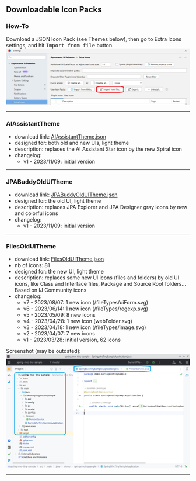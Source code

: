 ## Downloadable Icon Packs

### How-To

Download a JSON Icon Pack (see Themes below), then go to Extra Icons settings, and hit <kbd>Import from file</kbd> button.  
![Import from file Screenshot](media/import-user-icon-pack.png)

---

### AIAssistantTheme

- download link: [AIAssistantTheme.json](https://raw.githubusercontent.com/jonathanlermitage/intellij-extra-icons-plugin/master/themes/AIAssistantTheme.json)
- designed for: both old and new UIs, light theme
- description: replaces the AI Assistant Star icon by the new Spiral icon
- changelog:
    - v1 - 2023/11/09: initial version

---

### JPABuddyOldUITheme

- download link: [JPABuddyOldUITheme.json](https://raw.githubusercontent.com/jonathanlermitage/intellij-extra-icons-plugin/master/themes/JPABuddyOldUITheme.json)
- designed for: the old UI, light theme
- description: replaces JPA Explorer and JPA Designer gray icons by new and colorful icons
- changelog:
  - v1 - 2023/11/09: initial version

---

### FilesOldUITheme

- download link: [FilesOldUITheme.json](https://raw.githubusercontent.com/jonathanlermitage/intellij-extra-icons-plugin/master/themes/FilesOldUITheme.json)
- nb of icons: <!--FilesOldUITheme_nbOfIcons_start-->81<!--FilesOldUITheme_nbOfIcons_end-->
- designed for: the new UI, light theme
- description: replaces some new UI icons (files and folders) by old UI icons, like Class and Interface files, Package and Source Root folders... Based on IJ Community icons
- changelog:
  - v7 - 2023/08/07: 1 new icon (/fileTypes/uiForm.svg)
  - v6 - 2023/06/14: 1 new icon (/fileTypes/regexp.svg)
  - v5 - 2023/05/09: 8 new icons
  - v4 - 2023/04/28: 1 new icon (webFolder.svg)
  - v3 - 2023/04/18: 1 new icon (/fileTypes/image.svg)
  - v2 - 2023/04/07: 7 new icons
  - v1 - 2023/03/28: initial version, 62 icons

Screenshot (may be outdated):  
![FilesOldUITheme Screenshot](media/FilesOldUITheme.png)

---
